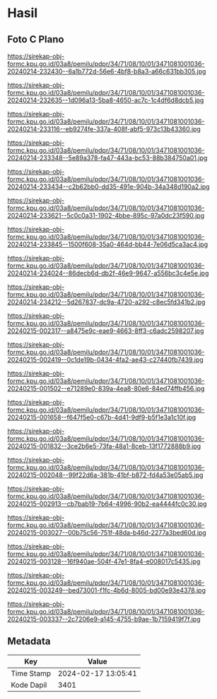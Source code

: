 # Hasil

## Foto C Plano

https://sirekap-obj-formc.kpu.go.id/03a8/pemilu/pdpr/34/71/08/10/01/3471081001036-20240214-232430--6a1b772d-56e6-4bf8-b8a3-a66c631bb305.jpg

https://sirekap-obj-formc.kpu.go.id/03a8/pemilu/pdpr/34/71/08/10/01/3471081001036-20240214-232635--1d096a13-5ba8-4650-ac7c-1c4df6d8dcb5.jpg

https://sirekap-obj-formc.kpu.go.id/03a8/pemilu/pdpr/34/71/08/10/01/3471081001036-20240214-233116--eb9274fe-337a-408f-abf5-973c13b43360.jpg

https://sirekap-obj-formc.kpu.go.id/03a8/pemilu/pdpr/34/71/08/10/01/3471081001036-20240214-233348--5e89a378-fa47-443a-bc53-88b384750a01.jpg

https://sirekap-obj-formc.kpu.go.id/03a8/pemilu/pdpr/34/71/08/10/01/3471081001036-20240214-233434--c2b62bb0-dd35-491e-904b-34a348d190a2.jpg

https://sirekap-obj-formc.kpu.go.id/03a8/pemilu/pdpr/34/71/08/10/01/3471081001036-20240214-233621--5c0c0a31-1902-4bbe-895c-97a0dc23f590.jpg

https://sirekap-obj-formc.kpu.go.id/03a8/pemilu/pdpr/34/71/08/10/01/3471081001036-20240214-233845--1500f608-35a0-464d-bb44-7e06d5ca3ac4.jpg

https://sirekap-obj-formc.kpu.go.id/03a8/pemilu/pdpr/34/71/08/10/01/3471081001036-20240214-234024--86decb6d-db2f-46e9-9647-a556bc3c4e5e.jpg

https://sirekap-obj-formc.kpu.go.id/03a8/pemilu/pdpr/34/71/08/10/01/3471081001036-20240214-234212--5d267837-dc9a-4720-a292-c8ec5fd341b2.jpg

https://sirekap-obj-formc.kpu.go.id/03a8/pemilu/pdpr/34/71/08/10/01/3471081001036-20240215-002317--a8475e9c-eae9-4663-8ff3-c6adc2598207.jpg

https://sirekap-obj-formc.kpu.go.id/03a8/pemilu/pdpr/34/71/08/10/01/3471081001036-20240215-002419--0c1de19b-0434-4fa2-ae43-c27440fb7439.jpg

https://sirekap-obj-formc.kpu.go.id/03a8/pemilu/pdpr/34/71/08/10/01/3471081001036-20240215-001502--e71289e0-839a-4ea8-80e6-84ed74ffb456.jpg

https://sirekap-obj-formc.kpu.go.id/03a8/pemilu/pdpr/34/71/08/10/01/3471081001036-20240215-001658--f647f5e0-c67b-4d41-9df9-b5f1e3a1c10f.jpg

https://sirekap-obj-formc.kpu.go.id/03a8/pemilu/pdpr/34/71/08/10/01/3471081001036-20240215-001832--3ce2b6e5-73fa-48a1-8ceb-13f1772888b9.jpg

https://sirekap-obj-formc.kpu.go.id/03a8/pemilu/pdpr/34/71/08/10/01/3471081001036-20240215-002048--99f22d6a-381b-41bf-b872-fd4a53e05ab5.jpg

https://sirekap-obj-formc.kpu.go.id/03a8/pemilu/pdpr/34/71/08/10/01/3471081001036-20240215-002913--cb7bab19-7b64-4996-90b2-ea4444fc0c30.jpg

https://sirekap-obj-formc.kpu.go.id/03a8/pemilu/pdpr/34/71/08/10/01/3471081001036-20240215-003027--00b75c56-751f-48da-b46d-2277a3bed60d.jpg

https://sirekap-obj-formc.kpu.go.id/03a8/pemilu/pdpr/34/71/08/10/01/3471081001036-20240215-003128--16f940ae-504f-47e1-8fa4-e008017c5435.jpg

https://sirekap-obj-formc.kpu.go.id/03a8/pemilu/pdpr/34/71/08/10/01/3471081001036-20240215-003249--bed73001-f1fc-4b6d-8005-bd00e93e4378.jpg

https://sirekap-obj-formc.kpu.go.id/03a8/pemilu/pdpr/34/71/08/10/01/3471081001036-20240215-003337--2c7206e9-a145-4755-b9ae-1b7159419f7f.jpg


## Metadata

| Key        | Value               |
| ---------- | ------------------- |
| Time Stamp | 2024-02-17 13:05:41 |
| Kode Dapil | 3401                |



